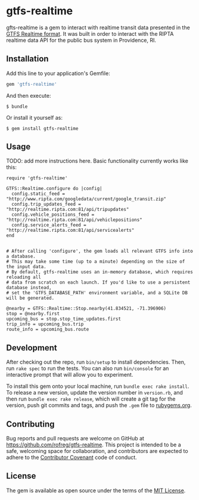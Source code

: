 # gtfs-realtime

gfts-realtime is a gem to interact with realtime transit data presented in the [GTFS Realtime format](https://developers.google.com/transit/gtfs-realtime/). It was built in order to interact with the RIPTA realtime data API for the public bus system in Providence, RI.

## Installation

Add this line to your application's Gemfile:

```ruby
gem 'gtfs-realtime'
```

And then execute:

    $ bundle

Or install it yourself as:

    $ gem install gtfs-realtime

## Usage

TODO: add more instructions here. Basic functionality currently works like this:

```
require 'gtfs-realtime'

GTFS::Realtime.configure do |config|
  config.static_feed = "http://www.ripta.com/googledata/current/google_transit.zip"
  config.trip_updates_feed = "http://realtime.ripta.com:81/api/tripupdates"
  config.vehicle_positions_feed = "http://realtime.ripta.com:81/api/vehiclepositions"
  config.service_alerts_feed = "http://realtime.ripta.com:81/api/servicealerts"
end


# After calling 'configure', the gem loads all relevant GTFS info into a database.
# This may take some time (up to a minute) depending on the size of the input data.
# By default, gtfs-realtime uses an in-memory database, which requires reloading all
# data from scratch on each launch. If you'd like to use a persistent database instead,
# set the 'GTFS_DATABASE_PATH' environment variable, and a SQLite DB will be generated.

@nearby = GTFS::Realtime::Stop.nearby(41.834521, -71.396906)
stop = @nearby.first
upcoming_bus = stop.stop_time_updates.first
trip_info = upcoming_bus.trip
route_info = upcoming_bus.route
```

## Development

After checking out the repo, run `bin/setup` to install dependencies. Then, run `rake spec` to run the tests. You can also run `bin/console` for an interactive prompt that will allow you to experiment.

To install this gem onto your local machine, run `bundle exec rake install`. To release a new version, update the version number in `version.rb`, and then run `bundle exec rake release`, which will create a git tag for the version, push git commits and tags, and push the `.gem` file to [rubygems.org](https://rubygems.org).

## Contributing

Bug reports and pull requests are welcome on GitHub at https://github.com/rofreg/gtfs-realtime. This project is intended to be a safe, welcoming space for collaboration, and contributors are expected to adhere to the [Contributor Covenant](http://contributor-covenant.org) code of conduct.

## License

The gem is available as open source under the terms of the [MIT License](http://opensource.org/licenses/MIT).
